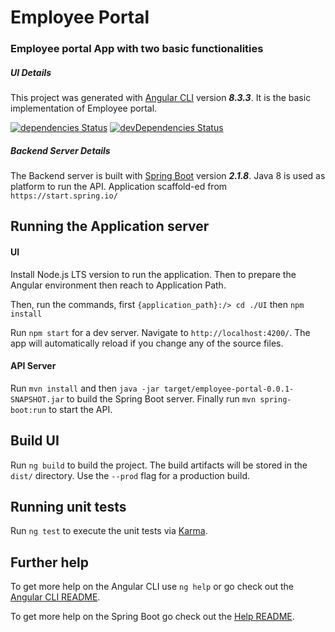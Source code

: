 # Employee Portal
### Employee portal App with two basic functionalities

##### UI Details
This project was generated with [Angular CLI](https://github.com/angular/angular-cli) version **_8.3.3_**. It is the basic implementation of Employee portal.

[![dependencies Status](https://david-dm.org/thesammit/demo-portal-employee/status.svg)][david-badge-url]
[![devDependencies Status](https://david-dm.org/thesammit/demo-portal-employee/dev-status.svg)][david-dev-badge-url]

[david-badge-url]: https://david-dm.org/thesammit/demo-portal-employee
[david-dev-badge-url]: https://david-dm.org/thesammit/demo-portal-employee?type=dev

##### Backend Server Details
The Backend server is built with [Spring Boot](https://github.com/spring-projects/spring-boot) version **_2.1.8_**. Java 8 is used as platform to run the API. Application scaffold-ed from `https://start.spring.io/`

## Running the Application server

#### UI

Install Node.js LTS version to run the application. Then to prepare the Angular environment then reach to Application Path.

Then, run the commands, first `{application_path}:/> cd ./UI` then `npm install`

Run `npm start` for a dev server. Navigate to `http://localhost:4200/`. The app will automatically reload if you change any of the source files.

#### API Server

Run `mvn install` and then `java -jar target/employee-portal-0.0.1-SNAPSHOT.jar` to build the Spring Boot server. Finally run `mvn spring-boot:run` to start the API.

## Build UI

Run `ng build` to build the project. The build artifacts will be stored in the `dist/` directory. Use the `--prod` flag for a production build.

## Running unit tests

Run `ng test` to execute the unit tests via [Karma](https://karma-runner.github.io).

## Further help

To get more help on the Angular CLI use `ng help` or go check out the [Angular CLI README](https://github.com/angular/angular-cli/blob/master/README.md).

To get more help on the Spring Boot go check out the [Help README](https://github.com/thesammit/demo-portal-employee/employee-portal/HELP.md).
